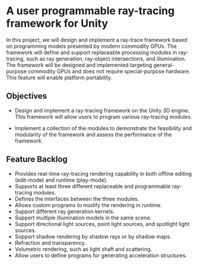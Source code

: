 # A user programmable ray-tracing framework for Unity
In this project, we will design and implement a ray-trace framework based on programming models presented by modern commodity GPUs. The framework will define and support replaceable processing modules in ray-tracing, such as ray generation, ray-object intersections, and illumination. The framework will be designed and implemented targeting general-purpose commodity GPUs and does not require special-purpose hardware. This feature will enable platform portability. 

## Objectives
- Design and implement a ray-tracing framework on the Unity 3D engine. This framework will allow users to program various ray-tracing modules.

- Implement a collection of the modules to demonstrate the feasibility and modularity of the framework and assess the performance of the framework.

## Feature Backlog

- Provides real-time ray-tracing rendering capability in both offline editing (edit-mode) and runtime (play-mode).
- Supports at least three different replaceable and programmable ray-tracing modules.
- Defines the interfaces between the three modules.
- Allows custom programs to modify the rendering in runtime.
- Support different ray generation kernels.
- Support multiple illumination models in the same scene.
- Support directional light sources, point light sources, and spotlight light sources.
- Support shadow rendering by shadow rays or by shadow maps.
- Refraction and transparency.
- Volumetric rendering, such as light shaft and scattering.
- Allow users to define programs for generating acceleration structures.
